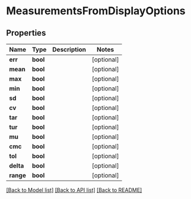 # MeasurementsFromDisplayOptions

## Properties
Name | Type | Description | Notes
------------ | ------------- | ------------- | -------------
**err** | **bool** |  | [optional] 
**mean** | **bool** |  | [optional] 
**max** | **bool** |  | [optional] 
**min** | **bool** |  | [optional] 
**sd** | **bool** |  | [optional] 
**cv** | **bool** |  | [optional] 
**tar** | **bool** |  | [optional] 
**tur** | **bool** |  | [optional] 
**mu** | **bool** |  | [optional] 
**cmc** | **bool** |  | [optional] 
**tol** | **bool** |  | [optional] 
**delta** | **bool** |  | [optional] 
**range** | **bool** |  | [optional] 

[[Back to Model list]](../README.md#documentation-for-models) [[Back to API list]](../README.md#documentation-for-api-endpoints) [[Back to README]](../README.md)


